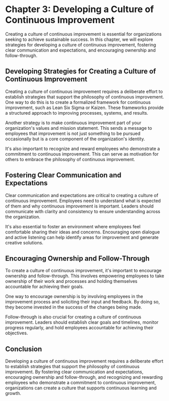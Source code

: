 Chapter 3: Developing a Culture of Continuous Improvement
=========================================================

Creating a culture of continuous improvement is essential for organizations seeking to achieve sustainable success. In this chapter, we will explore strategies for developing a culture of continuous improvement, fostering clear communication and expectations, and encouraging ownership and follow-through.

Developing Strategies for Creating a Culture of Continuous Improvement
----------------------------------------------------------------------

Creating a culture of continuous improvement requires a deliberate effort to establish strategies that support the philosophy of continuous improvement. One way to do this is to create a formalized framework for continuous improvement, such as Lean Six Sigma or Kaizen. These frameworks provide a structured approach to improving processes, systems, and results.

Another strategy is to make continuous improvement part of your organization's values and mission statement. This sends a message to employees that improvement is not just something to be pursued occasionally but is a core component of the organization's identity.

It's also important to recognize and reward employees who demonstrate a commitment to continuous improvement. This can serve as motivation for others to embrace the philosophy of continuous improvement.

Fostering Clear Communication and Expectations
----------------------------------------------

Clear communication and expectations are critical to creating a culture of continuous improvement. Employees need to understand what is expected of them and why continuous improvement is important. Leaders should communicate with clarity and consistency to ensure understanding across the organization.

It's also essential to foster an environment where employees feel comfortable sharing their ideas and concerns. Encouraging open dialogue and active listening can help identify areas for improvement and generate creative solutions.

Encouraging Ownership and Follow-Through
----------------------------------------

To create a culture of continuous improvement, it's important to encourage ownership and follow-through. This involves empowering employees to take ownership of their work and processes and holding themselves accountable for achieving their goals.

One way to encourage ownership is by involving employees in the improvement process and soliciting their input and feedback. By doing so, they become invested in the success of the changes being made.

Follow-through is also crucial for creating a culture of continuous improvement. Leaders should establish clear goals and timelines, monitor progress regularly, and hold employees accountable for achieving their objectives.

Conclusion
----------

Developing a culture of continuous improvement requires a deliberate effort to establish strategies that support the philosophy of continuous improvement. By fostering clear communication and expectations, encouraging ownership and follow-through, and recognizing and rewarding employees who demonstrate a commitment to continuous improvement, organizations can create a culture that supports continuous learning and growth.
